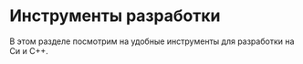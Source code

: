 # Инструменты разработки

В этом разделе посмотрим на удобные инструменты для разработки на Си и C++.